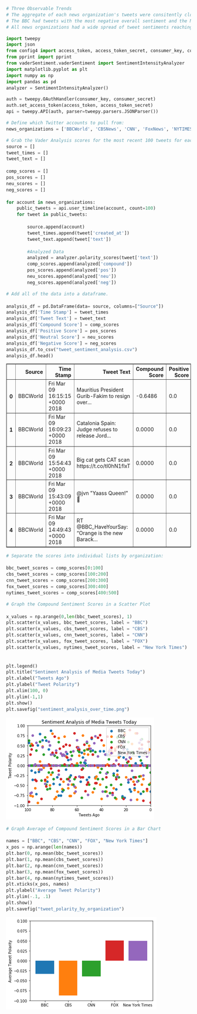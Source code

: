

```python
# Three Observable Trends
# The aggregate of each news organization's tweets were consitently close to neutral but always negative sentiment.
# The BBC had tweets with the most negative overall sentiment and the NYT had tweets closest to neutral. 
# All news organizations had a wide spread of tweet sentiments reaching high and low on the scale. 
```


```python
import tweepy
import json
from config4 import access_token, access_token_secret, consumer_key, consumer_secret
from pprint import pprint
from vaderSentiment.vaderSentiment import SentimentIntensityAnalyzer
import matplotlib.pyplot as plt
import numpy as np
import pandas as pd
analyzer = SentimentIntensityAnalyzer()
```


```python
auth = tweepy.OAuthHandler(consumer_key, consumer_secret)
auth.set_access_token(access_token, access_token_secret)
api = tweepy.API(auth, parser=tweepy.parsers.JSONParser())
```


```python
# Define which Twitter accounts to pull from: 
news_organizations = ['BBCWorld', 'CBSNews', 'CNN', 'FoxNews', 'NYTIMES']
```


```python
# Grab the Vader Analysis scores for the most recent 100 tweets for each account:
source = []
tweet_times = []
tweet_text = []

comp_scores = []
pos_scores = []
neu_scores = []
neg_scores = []

for account in news_organizations: 
    public_tweets = api.user_timeline(account, count=100)
    for tweet in public_tweets:
        
        source.append(account)
        tweet_times.append(tweet['created_at'])
        tweet_text.append(tweet['text'])
        
        #Analyzed Data
        analyzed = analyzer.polarity_scores(tweet['text'])
        comp_scores.append(analyzed['compound'])
        pos_scores.append(analyzed['pos'])
        neu_scores.append(analyzed['neu'])
        neg_scores.append(analyzed['neg'])
```


```python
# Add all of the data into a dataframe. 

analysis_df = pd.DataFrame(data= source, columns=["Source"])
analysis_df['Time Stamp'] = tweet_times
analysis_df['Tweet Text'] = tweet_text
analysis_df['Compound Score'] = comp_scores
analysis_df['Positive Score'] = pos_scores
analysis_df['Neutral Score'] = neu_scores
analysis_df['Negative Score'] = neg_scores
analysis_df.to_csv("tweet_sentiment_analysis.csv")
analysis_df.head()
```




<div>
<style scoped>
    .dataframe tbody tr th:only-of-type {
        vertical-align: middle;
    }

    .dataframe tbody tr th {
        vertical-align: top;
    }

    .dataframe thead th {
        text-align: right;
    }
</style>
<table border="1" class="dataframe">
  <thead>
    <tr style="text-align: right;">
      <th></th>
      <th>Source</th>
      <th>Time Stamp</th>
      <th>Tweet Text</th>
      <th>Compound Score</th>
      <th>Positive Score</th>
      <th>Neutral Score</th>
      <th>Negative Score</th>
    </tr>
  </thead>
  <tbody>
    <tr>
      <th>0</th>
      <td>BBCWorld</td>
      <td>Fri Mar 09 16:15:15 +0000 2018</td>
      <td>Mauritius President Gurib-Fakim to resign over...</td>
      <td>-0.6486</td>
      <td>0.0</td>
      <td>0.569</td>
      <td>0.431</td>
    </tr>
    <tr>
      <th>1</th>
      <td>BBCWorld</td>
      <td>Fri Mar 09 16:09:23 +0000 2018</td>
      <td>Catalonia Spain: Judge refuses to release Jord...</td>
      <td>0.0000</td>
      <td>0.0</td>
      <td>1.000</td>
      <td>0.000</td>
    </tr>
    <tr>
      <th>2</th>
      <td>BBCWorld</td>
      <td>Fri Mar 09 15:54:43 +0000 2018</td>
      <td>Big cat gets CAT scan https://t.co/tl0hN1flxT</td>
      <td>0.0000</td>
      <td>0.0</td>
      <td>1.000</td>
      <td>0.000</td>
    </tr>
    <tr>
      <th>3</th>
      <td>BBCWorld</td>
      <td>Fri Mar 09 15:43:09 +0000 2018</td>
      <td>@jvn "Yaass Queen!" 🙌</td>
      <td>0.0000</td>
      <td>0.0</td>
      <td>1.000</td>
      <td>0.000</td>
    </tr>
    <tr>
      <th>4</th>
      <td>BBCWorld</td>
      <td>Fri Mar 09 14:49:43 +0000 2018</td>
      <td>RT @BBC_HaveYourSay: “Orange is the new Barack...</td>
      <td>0.0000</td>
      <td>0.0</td>
      <td>1.000</td>
      <td>0.000</td>
    </tr>
  </tbody>
</table>
</div>




```python
# Separate the scores into individual lists by organization: 

bbc_tweet_scores = comp_scores[0:100]
cbs_tweet_scores = comp_scores[100:200]
cnn_tweet_scores = comp_scores[200:300]
fox_tweet_scores = comp_scores[300:400]
nytimes_tweet_scores = comp_scores[400:500]
```


```python
# Graph the Compound Sentiment Scores in a Scatter Plot

x_values = np.arange(0,len(bbc_tweet_scores), 1)
plt.scatter(x_values, bbc_tweet_scores, label = "BBC")
plt.scatter(x_values, cbs_tweet_scores, label = "CBS")
plt.scatter(x_values, cnn_tweet_scores, label = "CNN")
plt.scatter(x_values, fox_tweet_scores, label = "FOX")
plt.scatter(x_values, nytimes_tweet_scores, label = "New York Times")


plt.legend()
plt.title("Sentiment Analysis of Media Tweets Today")
plt.xlabel("Tweets Ago")
plt.ylabel("Tweet Polarity")
plt.xlim(100, 0)
plt.ylim(-1,1)
plt.show()
plt.savefig("sentiment_analysis_over_time.png")

```


![png](output_7_0.png)



```python
# Graph Average of Compound Sentiment Scores in a Bar Chart

names = ["BBC", "CBS", "CNN", "FOX", "New York Times"]
x_pos = np.arange(len(names))
plt.bar(0, np.mean(bbc_tweet_scores))
plt.bar(1, np.mean(cbs_tweet_scores))
plt.bar(2, np.mean(cnn_tweet_scores))
plt.bar(3, np.mean(fox_tweet_scores))
plt.bar(4, np.mean(nytimes_tweet_scores))
plt.xticks(x_pos, names)
plt.ylabel("Average Tweet Polarity")
plt.ylim(-.1, .1)
plt.show()
plt.savefig("tweet_polarity_by_organization")
```


![png](output_8_0.png)


